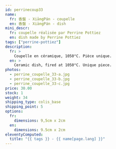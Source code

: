 ```yaml
---
id: perrinecoup33
name:
  fr: 香盤 - XiāngPán - coupelle
  en: 香盤 - XiāngPán - dish
mini_descr:
  fr: coupelle réalisée par Perrine Pottiez
  en: dish made by Perrine Pottiez
tags: ["perrine-pottiez"]
description:
  fr: >
    Coupelle en céramique, 1050°C. Pièce unique.
  en: >
    Ceramic dish, fired at 1050°C. Unique piece.
photos:
  - perrine_coupelle_33-a.jpg
  - perrine_coupelle_33-b.jpg
  - perrine_coupelle_33-c.jpg
price: 30.00
stock: 1
weight: 34
shipping_type: colis_base
shipping_point: 5
options:
  fr:
    dimensions: 9,5cm x 2cm
  en:
    dimensions: 9.5cm x 2cm
eleventyComputed:
  title: "{{ tags }} - {{ name[page.lang] }}"
---
```

